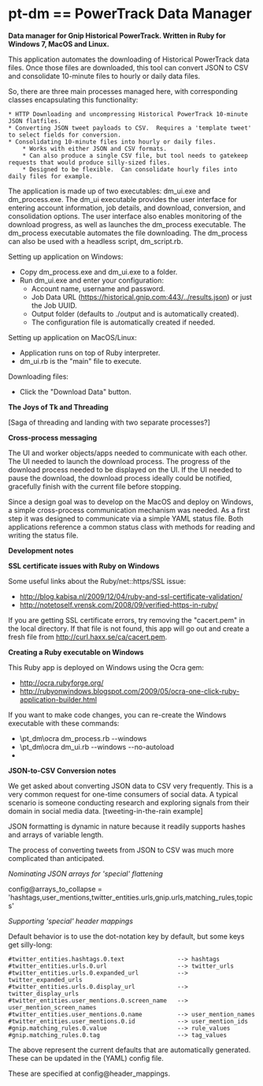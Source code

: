 pt-dm == PowerTrack Data Manager
=====

**Data manager for Gnip Historical PowerTrack.  Written in Ruby for Windows 7, MacOS and Linux.**

This application automates the downloading of Historical PowerTrack data files. Once those files are downloaded, this tool can convert JSON to CSV and consolidate 10-minute files to hourly or daily data files. 

So, there are three main processes managed here, with corresponding classes encapsulating this functionality:

    * HTTP Downloading and uncompressing Historical PowerTrack 10-minute JSON flatfiles.
    * Converting JSON tweet payloads to CSV.  Requires a 'template tweet' to select fields for conversion.
    * Consolidating 10-minute files into hourly or daily files.
        * Works with either JSON and CSV formats.
        * Can also produce a single CSV file, but tool needs to gatekeep requests that would produce silly-sized files.
        * Designed to be flexible.  Can consolidate hourly files into daily files for example.

The application is made up of two executables: dm_ui.exe and dm_process.exe.  The dm_ui executable provides the user interface for entering account  information, job details, and download, conversion, and consolidation options.  The user interface also enables monitoring of the download progress, as well as launches the dm_process executable. The dm_process executable automates the file downloading. The dm_process can also be used with a headless script, dm_script.rb.  

Setting up application on Windows:
+ Copy dm_process.exe and dm_ui.exe to a folder.
+ Run dm_ui.exe and enter your configuration:
  + Account name, username and password.
  + Job Data URL (https://historical.gnip.com:443/../results.json) or just the Job UUID.
  + Output folder (defaults to ./output and is automatically created).
  + The configuration file is automatically created if needed.

Setting up application on MacOS/Linux:
+ Application runs on top of Ruby interpreter.
+ dm_ui.rb is the "main" file to execute.  

Downloading files:
+ Click the "Download Data" button.  

**The Joys of Tk and Threading**

[Saga of threading and landing with two separate processes?]

**Cross-process messaging**

The UI and worker objects/apps needed to communicate with each other.  The UI needed to launch the download process. The progress of the download process needed to be displayed on the UI.  If the UI needed to pause the download, the download process ideally could be notified, gracefully finish with the current file before stopping.

Since a design goal was to develop on the MacOS and deploy on Windows, a simple cross-process communication mechanism was needed.  As a first step it was designed to communicate via a simple YAML status file.  Both applications reference a common status class with methods for reading and writing the status file.


**Development notes**


**SSL certificate issues with Ruby on Windows**

Some useful links about the Ruby/net::https/SSL issue:
* http://blog.kabisa.nl/2009/12/04/ruby-and-ssl-certificate-validation/
* http://notetoself.vrensk.com/2008/09/verified-https-in-ruby/

If you are getting SSL certificate errors, try removing the "cacert.pem" in the local directory.
If that file is not found, this app will go out and create a fresh file from http://curl.haxx.se/ca/cacert.pem.


**Creating a Ruby executable on Windows**

This Ruby app is deployed on Windows using the Ocra gem:
* http://ocra.rubyforge.org/
* http://rubyonwindows.blogspot.com/2009/05/ocra-one-click-ruby-application-builder.html

If you want to make code changes, you can re-create the Windows executable with these commands:
* \pt_dm\ocra dm_process.rb --windows
* \pt_dm\ocra dm_ui.rb --windows --no-autoload
* 


**JSON-to-CSV Conversion notes**

We get asked about converting JSON data to CSV very frequently.  This is a very common request for one-time consumers of social data.  A typical scenario is someone conducting research and exploring signals from their domain in social media data.  [tweeting-in-the-rain example]

JSON formatting is dynamic in nature because it readily supports hashes and arrays of variable length. 

The process of converting tweets from JSON to CSV was much more complicated than anticipated. 

*Nominating JSON arrays for 'special' flattening*

config@arrays_to_collapse = 'hashtags,user_mentions,twitter_entities.urls,gnip.urls,matching_rules,topics'



*Supporting 'special' header mappings*

Default behavior is to use the dot-notation key by default, but some keys get silly-long:

    #twitter_entities.hashtags.0.text               --> hashtags
    #twitter_entities.urls.0.url                    --> twitter_urls
    #twitter_entities.urls.0.expanded_url           --> twitter_expanded_urls
    #twitter_entities.urls.0.display_url            --> twitter_display_urls
    #twitter_entities.user_mentions.0.screen_name   --> user_mention_screen_names
    #twitter_entities.user_mentions.0.name          --> user_mention_names
    #twitter_entities.user_mentions.0.id            --> user_mention_ids
    #gnip.matching_rules.0.value                    --> rule_values
    #gnip.matching_rules.0.tag                      --> tag_values
    
The above represent the current defaults that are automatically generated. These can be updated in the (YAML) config file.

These are specified at config@header_mappings.






